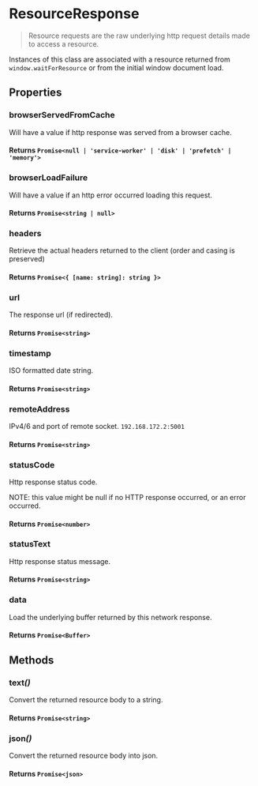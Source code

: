 # ResourceResponse

> Resource requests are the raw underlying http request details made to access a resource.

Instances of this class are associated with a resource returned from `window.waitForResource` or from the initial window document load.

## Properties

### browserServedFromCache

Will have a value if http response was served from a browser cache.

#### **Returns** `Promise<null | 'service-worker' | 'disk' | 'prefetch' | 'memory'>`

### browserLoadFailure

Will have a value if an http error occurred loading this request.

#### **Returns** `Promise<string | null>`

### headers

Retrieve the actual headers returned to the client (order and casing is preserved)

#### **Returns** `Promise<{ [name: string]: string }>`

### url

The response url (if redirected).

#### **Returns** `Promise<string>`

### timestamp

ISO formatted date string.

#### **Returns** `Promise<string>`

### remoteAddress

IPv4/6 and port of remote socket. `192.168.172.2:5001`

#### **Returns** `Promise<string>`

### statusCode

Http response status code.

NOTE: this value might be null if no HTTP response occurred, or an error occurred.

#### **Returns** `Promise<number>`

### statusText

Http response status message.

#### **Returns** `Promise<string>`

### data

Load the underlying buffer returned by this network response.

#### **Returns** `Promise<Buffer>`

## Methods

### text<em>()</em>

Convert the returned resource body to a string.

#### **Returns** `Promise<string>`

### json<em>()</em>

Convert the returned resource body into json.

#### **Returns** `Promise<json>`
